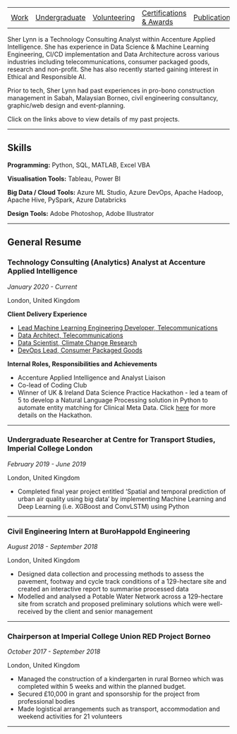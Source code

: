 |                           |                                     |                                   |                           |                           |
|:--------------------------|:------------------------------------|:----------------------------------|:--------------------------|:--------------------------|
| [Work](./professional/)   | [Undergraduate](./undergraduate/)   | [Volunteering](./volunteering/)   | [Certifications & Awards](./certifications/)| [Publications](./publications/)   |

Sher Lynn is a Technology Consulting Analyst within Accenture Applied Intelligence. She has experience in Data Science & Machine Learning Engineering, CI/CD implementation and Data Architecture across various industries including telecommunications, consumer packaged goods, research and non-profit. She has also recently started gaining interest in Ethical and Responsible AI. 

Prior to tech, Sher Lynn had past experiences in pro-bono construction management in Sabah, Malaysian Borneo, civil engineering consultancy, graphic/web design  and event-planning.


Click on the links above to view details of my past projects.

* * *

## Skills

**Programming:** Python, SQL, MATLAB, Excel VBA

**Visualisation Tools:** Tableau, Power BI

**Big Data / Cloud Tools:** Azure ML Studio, Azure DevOps, Apache Hadoop, Apache Hive, PySpark, Azure Databricks

**Design Tools:** Adobe Photoshop, Adobe Illustrator

* * *

## General Resume

### Technology Consulting (Analytics) Analyst at Accenture Applied Intelligence
_January 2020 - Current_

London, United Kingdom

**Client Delivery Experience**
* [Lead Machine Learning Engineering Developer, Telecommunications](./professional/cmjo)
* [Data Architect, Telecommunications](./professional/cmjo)
* [Data Scientist, Climate Change Research](./professional/cloudwars)
* [DevOps Lead, Consumer Packaged Goods](./professional/handel)

**Internal Roles, Responsibilities and Achievements**
* Accenture Applied Intelligence and Analyst Liaison
* Co-lead of Coding Club
* Winner of UK & Ireland Data Science Practice Hackathon - led a team of 5 to develop a Natural Language Processing solution in Python to automate entity matching for Clinical Meta Data. Click [here](./professional/hohohackathon) for more details on the Hackathon.

* * *
### Undergraduate Researcher at Centre for Transport Studies, Imperial College London
_February 2019 - June 2019_

London, United Kingdom

* Completed final year project entitled ‘Spatial and temporal prediction of urban air quality using big data’ by implementing Machine Learning and Deep Learning (i.e. XGBoost and ConvLSTM) using Python

* * *
### Civil Engineering Intern at BuroHappold Engineering
_August 2018 - September 2018_

London, United Kingdom

* Designed data collection and processing methods to assess the pavement, footway and cycle track conditions of a 129-hectare site and created an interactive report to summarise processed data
* Modelled and analysed a Potable Water Network across a 129-hectare site from scratch and proposed preliminary solutions which were well-received by the client and senior management

* * *
### Chairperson at Imperial College Union RED Project Borneo
_October 2017 - September 2018_

London, United Kingdom

* Managed the construction of a kindergarten in rural Borneo which was completed within 5 weeks and within the planned budget.
* Secured £10,000 in grant and sponsorship for the project from professional bodies
* Made logistical arrangements such as transport, accommodation and weekend activities for 21 volunteers 

* * *
